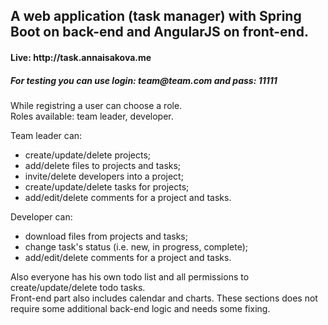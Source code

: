 <h2><strong>A web application (task manager) with Spring Boot on back-end and AngularJS on front-end.</strong></h2>

<h4>Live: http://task.annaisakova.me</h4>
<h5>For testing you can use login: team@team.com and pass: 11111</h5>

<p>
  While registring a user can choose a role.<br/>
  Roles available: team leader, developer.
</p>
<p>
  Team leader can:
  <ul>
    <li>create/update/delete projects;</li>
    <li>add/delete files to projects and tasks;</li>
    <li>invite/delete developers into a project;</li>
    <li>create/update/delete tasks for projects;</li>
    <li>add/edit/delete comments for a project and tasks.</li>
  </ul>
</p>
<p>
  Developer can:
  <ul>
    <li>download files from projects and tasks;</li>
    <li>change task's status (i.e. new, in progress, complete);</li>
    <li>add/edit/delete comments for a project and tasks.</li>
  </ul>
</p>
<p>
  Also everyone has his own todo list and all permissions to create/update/delete todo tasks.<br/>
  Front-end part also includes calendar and charts. These sections does not require some additional back-end logic and needs some fixing.
</p>

